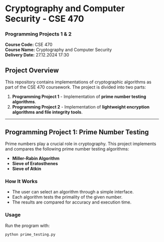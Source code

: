 # Cryptography and Computer Security - CSE 470  
### **Programming Projects 1 & 2**  
**Course Code:** CSE 470  
**Course Name:** Cryptography and Computer Security  
**Delivery Date:** 27.12.2024 17:30  

## **Project Overview**  
This repository contains implementations of cryptographic algorithms as part of the CSE 470 coursework. The project is divided into two parts:

1. **Programming Project 1** - Implementation of **prime number testing algorithms**.
2. **Programming Project 2** - Implementation of **lightweight encryption algorithms and file integrity tools**.

---

## **Programming Project 1: Prime Number Testing**  
Prime numbers play a crucial role in cryptography. This project implements and compares the following prime number testing algorithms:

- **Miller-Rabin Algorithm**  
- **Sieve of Eratosthenes**  
- **Sieve of Atkin**  

### **How It Works**  
- The user can select an algorithm through a simple interface.  
- Each algorithm tests the primality of the given number.  
- The results are compared for accuracy and execution time.

### **Usage**  
Run the program with:  
```sh
python prime_testing.py

